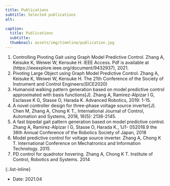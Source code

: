 ```yaml
---
title: Publications
subtitle: Selected publications
alt: 

caption:
  title: Publications
  subtitle: 
  thumbnail: assets/img/timeline/publication.jpg
---
```

<ol>
<li>Controlling Pivoting Gait using Graph Model Predictive Control. Zhang A, Keisuke K, Weiwei W, Kensuke H. IEEE Access. Pdf is available at (https://ieeexplore.ieee.org/document/9432937), 2021. </li>
<li>Pivoting Large Object using Graph Model Predictive Control. Zhang A, Keisuke K, Weiwei W, Kensuke H. The 21th Conference of the Society of Instrument and Control Engineers(SICE2020)</li>
<li>Humanoid walking pattern generation based on model predictive control approximated with basis functions[J]. Zhang A, Ramirez-Alpizar I G, Esclasse K G, Stasse O, Harada K.  Advanced Robotics, 2019: 1-15.</li>
<li>A novel controller design for three-phase voltage source inverter[J]. Chen M, Zhang A, Chong K T., International Journal of Control, Automation and Systems, 2018, 16(5): 2136-2145.</li>
<li>A fast bipedal gait pattern generation based on model predictive control. Zhang A, Ramirez-Alpizar I G, Stasse O, Harada K., 1J1- 052018.9 the 36th Annual Conference of the Robotics Society of Japan, 2018</li>
<li>Model predictive control for voltage source inverter. Zhang A, Chong K T. International Conference on Mechatronics and Information Technology. 2015</li>
<li>PD control for quadrotor hovering. Zhang A, Chong K T. Institute of Control, Robotics and Systems. 2014</li>
</ol>

{:.list-inline}
- Date: 2021.04
